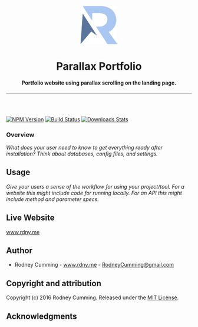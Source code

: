 <div align="center">
 <img src="./src/images/logo.svg" width="100" alt="R logo">
 <br>
 <h1>Parallax Portfolio</h1>
 <h4>Portfolio website using parallax scrolling on the landing page.</h4>
</div>
<hr>
<br>
<br>

[![NPM Version][npm-image]][npm-url]
[![Build Status][travis-image]][travis-url]
[![Downloads Stats][npm-downloads]][npm-url]

<!-- ![Build Status](https://img.shields.io/appveyor/ci/:user/:repo.svg) -->

### Overview

_What does your user need to know to get everything ready after installation?_
_Think about databases, config files, and settings._

## Usage

_Give your users a sense of the workflow for using your project/tool._
_For a website this might include code for running locally._
_For an API this might include method and parameter specs._

## Live Website

www.rdny.me

## Author

- Rodney Cumming - www.rdny.me - RodneyCumming@gmail.com

## Copyright and attribution

Copyright (c) 2016 Rodney Cumming. Released under the [MIT License](https://github.com/datamade/your-repo-here/blob/master/LICENSE).

## Acknowledgments

<!-- Markdown link & img dfn's -->

[npm-image]: https://img.shields.io/npm/v/datadog-metrics.svg?style=flat-square
[npm-url]: https://npmjs.org/package/datadog-metrics
[npm-downloads]: https://img.shields.io/npm/dm/datadog-metrics.svg?style=flat-square
[travis-image]: https://img.shields.io/travis/dbader/node-datadog-metrics/master.svg?style=flat-square
[travis-url]: https://travis-ci.org/dbader/node-datadog-metrics
[wiki]: https://github.com/yourname/yourproject/wiki
